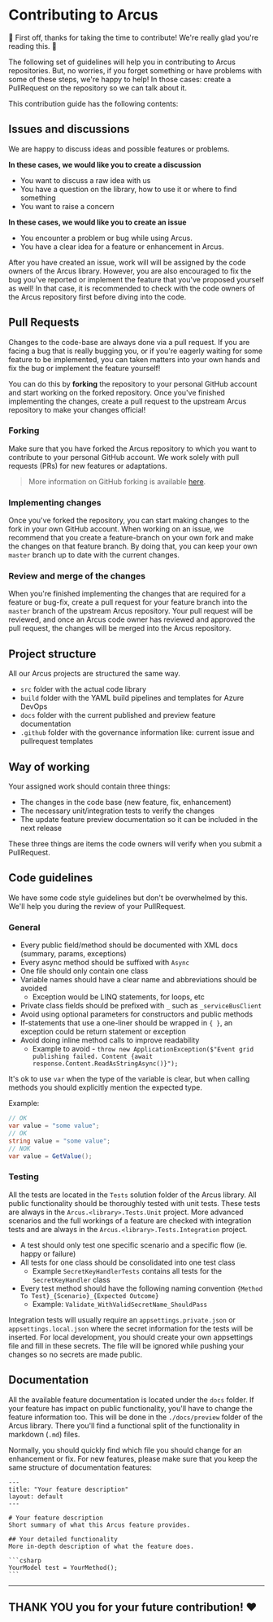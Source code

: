 # Contributing to Arcus
🎉 First off, thanks for taking the time to contribute! We're really glad you're reading this. 🎉

The following set of guidelines will help you in contributing to Arcus repositories.
But, no worries, if you forget something or have problems with some of these steps, we're happy to help! In those cases: create a PullRequest on the repository so we can talk about it.

This contribution guide has the following contents:

## Issues and discussions
We are happy to discuss ideas and possible features or problems.

**In these cases, we would like you to create a discussion**
- You want to discuss a raw idea with us
- You have a question on the library, how to use it or where to find something
- You want to raise a concern

**In these cases, we would like you to create an issue**
- You encounter a problem or bug while using Arcus.
- You have a clear idea for a feature or enhancement in Arcus.

After you have created an issue, work will will be assigned by the code owners of the Arcus library.  However, you are also encouraged to fix the bug you've reported or implement the feature that you've proposed yourself as well!  In that case, it is recommended to check with the code owners of the Arcus repository first before diving into the code.


## Pull Requests
Changes to the code-base are always done via a pull request.
If you are facing a bug that is really bugging you, or if you're eagerly waiting for some feature to be implemented, you can taken matters into your own hands and fix the bug or implement the feature yourself!

You can do this by **forking** the repository to your personal GitHub account and start working on the forked repository.  Once you've finished implementing the changes, create a pull request to the upstream Arcus repository to make your changes official!

### Forking
Make sure that you have forked the Arcus repository to which you want to contribute to your personal GitHub account. We work solely with pull requests (PRs) for new features or adaptations.

> More information on GitHub forking is available [here](https://guides.github.com/activities/forking/).

### Implementing changes
Once you've forked the repository, you can start making changes to the fork in your own GitHub account. When working on an issue, we recommend that you create a feature-branch on your own fork and make the changes on that feature branch. By doing that, you can keep your own `master` branch up to date with the current changes.

### Review and merge of the changes
When you're finished implementing the changes that are required for a feature or bug-fix, create a pull request for your feature branch into the `master` branch of the upstream Arcus repository.
Your pull request will be reviewed, and once an Arcus code owner has reviewed and approved the pull request, the changes will be merged into the Arcus repository.

## Project structure
All our Arcus projects are structured the same way.

- `src` folder with the actual code library
- `build` folder with the YAML build pipelines and templates for Azure DevOps
- `docs` folder with the current published and preview feature documentation
- `.github` folder with the governance information like: current issue and pullrequest templates 

## Way of working
Your assigned work should contain three things:
- The changes in the code base (new feature, fix, enhancement)
- The necessary unit/integration tests to verify the changes
- The update feature preview documentation so it can be included in the next release

These three things are items the code owners will verify when you submit a PullRequest.

## Code guidelines
We have some code style guidelines but don't be overwhelmed by this. We'll help you during the review of your PullRequest.

### General
- Every public field/method should be documented with XML docs (summary, params, exceptions)
- Every async method should be suffixed with `Async`
- One file should only contain one class
- Variable names should have a clear name and abbreviations should be avoided
  - Exception would be LINQ statements, for loops, etc
- Private class fields should be prefixed with `_` such as `_serviceBusClient`
- Avoid using optional parameters for constructors and public methods
- If-statements that use a one-liner should be wrapped in `{ }`, an exception could be return statement or exception
- Avoid doing inline method calls to improve readability
  - Example to avoid - `throw new ApplicationException($"Event grid publishing failed. Content {await response.Content.ReadAsStringAsync()}");`

It's ok to use `var` when the type of the variable is clear, but when calling methods you should explicitly mention the expected type.

Example:
```csharp
// OK
var value = "some value";
// OK
string value = "some value";
// NOK
var value = GetValue();
```

### Testing
All the tests are located in the `Tests` solution folder of the Arcus library. All public functionality should be thoroughly tested with unit tests. These tests are always in the `Arcus.<library>.Tests.Unit` project. More advanced scenarios and the full workings of a feature are checked with integration tests and are always in the `Arcus.<library>.Tests.Integration` project.

- A test should only test one specific scenario and a specific flow (ie. happy or failure)
- All tests for one class should be consolidated into one test class
  - Example `SecretKeyHandlerTests` contains all tests for the `SecretKeyHandler` class
- Every test method should have the following naming convention `{Method To Test}_{Scenario}_{Expected Outcome}`
  - Example: `Validate_WithValidSecretName_ShouldPass`

Integration tests will usually require an `appsettings.private.json` or `appsettings.local.json` where the secret information for the tests will be inserted.
For local development, you should create your own appsettings file and fill in these secrets. The file will be ignored while pushing your changes so no secrets are made public.

## Documentation
All the available feature documentation is located under the `docs` folder. If your feature has impact on public functionality, you'll have to change the feature information too.
This will be done in the `./docs/preview` folder of the Arcus library. There you'll find a functional split of the functionality in markdown (`.md`) files.

Normally, you should quickly find which file you should change for an enhancement or fix.
For new features, please make sure that you keep the same structure of documentation features:

````
---
title: "Your feature description"
layout: default
---

# Your feature description
Short summary of what this Arcus feature provides.

## Your detailed functionality
More in-depth description of what the feature does.

```csharp
YourModel test = YourMethod(); 
```
````

___
## THANK YOU you for your future contribution! ♥
